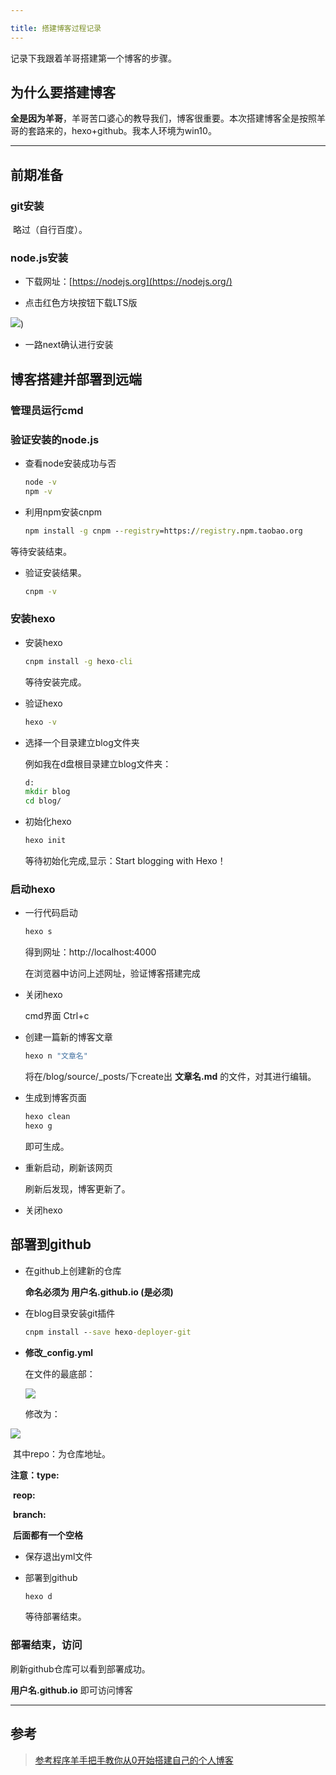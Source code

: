 ```yaml
---

title: 搭建博客过程记录
---
```


记录下我跟着羊哥搭建第一个博客的步骤。

<!--more-->

## 为什么要搭建博客

​	**全是因为羊哥**，羊哥苦口婆心的教导我们，博客很重要。本次搭建博客全是按照羊哥的套路来的，hexo+github。我本人环境为win10。

---

## 前期准备

### git安装

​	略过（自行百度）。

### node.js安装

* 下载网址：[https://nodejs.org](https://nodejs.org/)

* 点击红色方块按钮下载LTS版

![](https://raw.githubusercontent.com/weiyueqiang/pictures/master/搭建博客过程记录/搭建博客过程记录1.png?token=ALPSGWYYLQMXQYVDWT3QSDS5EMDGK))

* 一路next确认进行安装

## 博客搭建并部署到远端

### 管理员运行cmd

### 验证安装的node.js

* 查看node安装成功与否

  ~~~cmd
  node -v
  npm -v
  ~~~

* 利用npm安装cnpm

  ~~~cmd
  npm install -g cnpm --registry=https://registry.npm.taobao.org
  ~~~

等待安装结束。

* 验证安装结果。

  ~~~cmd
  cnpm -v
  ~~~

### 安装hexo

* 安装hexo

  ```cmd
  cnpm install -g hexo-cli
  ```

  等待安装完成。

* 验证hexo

  ```cmd
  hexo -v
  ```

* 选择一个目录建立blog文件夹

  例如我在d盘根目录建立blog文件夹：

  ```cmd
  d:
  mkdir blog
  cd blog/
  ```

* 初始化hexo

  ```cmd
  hexo init
  ```

  等待初始化完成,显示：Start blogging with Hexo！

### 启动hexo

* 一行代码启动

  ```cmd
  hexo s
  ```

  得到网址：http://localhost:4000

  在浏览器中访问上述网址，验证博客搭建完成

* 关闭hexo

  cmd界面   Ctrl+c

* 创建一篇新的博客文章

  ```cmd
  hexo n "文章名"
  ```

  将在/blog/source/_posts/下create出  **文章名.md**  的文件，对其进行编辑。

* 生成到博客页面

  ```cmd
  hexo clean
  hexo g
  ```

  即可生成。

* 重新启动，刷新该网页

  刷新后发现，博客更新了。

* 关闭hexo

## 部署到github

* 在github上创建新的仓库

  **命名必须为    用户名.github.io  (是必须)**

* 在blog目录安装git插件

  ```cmd
  cnpm install --save hexo-deployer-git
  ```

* **修改_config.yml**

  在文件的最底部：

  ![](https://github.com/weiyueqiang/pictures/raw/master/搭建博客过程记录/搭建博客过程记录2.png)

  修改为：

  

![](https://github.com/weiyueqiang/pictures/raw/master/搭建博客过程记录/搭建博客过程记录2.png?raw=true)

​	其中repo：为仓库地址。

**注意：type:**

​				**reop:**

​				**branch:**

​	**后面都有一个空格**

* 保存退出yml文件

* 部署到github

  ```cmd
  hexo d
  ```

  等待部署结束。

### 部署结束，访问

刷新github仓库可以看到部署成功。

**用户名.github.io**  即可访问博客

---

## 参考

>  [参考程序羊手把手教你从0开始搭建自己的个人博客](<https://www.bilibili.com/video/av44544186?t=1108>)     